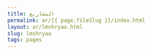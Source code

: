 ```yaml
---
title: المشاريع
permalink: ar/{{ page.fileSlug }}/index.html
layout: ar/lmshryaa.html
slug: lmshryaa
tags: pages
---
```



